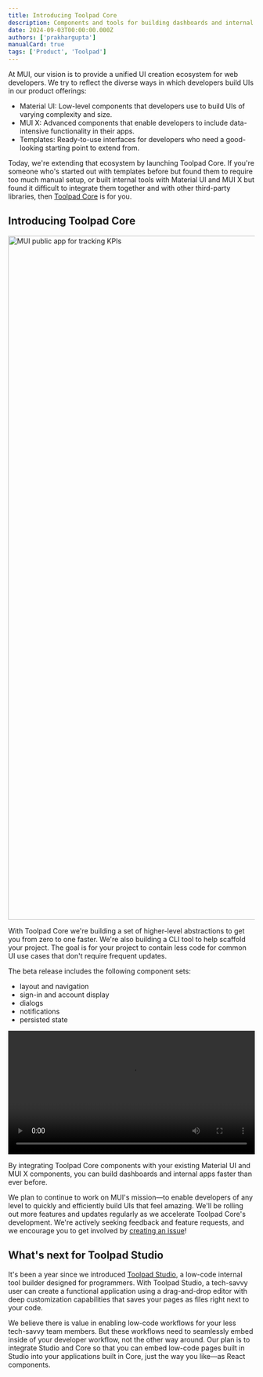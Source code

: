 ```yaml
---
title: Introducing Toolpad Core
description: Components and tools for building dashboards and internal apps.
date: 2024-09-03T00:00:00.000Z
authors: ['prakhargupta']
manualCard: true
tags: ['Product', 'Toolpad']
---
```


At MUI, our vision is to provide a unified UI creation ecosystem for web developers. We try to reflect the diverse ways in which developers build UIs in our product offerings:

- Material UI: Low-level components that developers use to build UIs of varying complexity and size.
- MUI X: Advanced components that enable developers to include data-intensive functionality in their apps.
- Templates: Ready-to-use interfaces for developers who need a good-looking starting point to extend from.

Today, we're extending that ecosystem by launching Toolpad Core. If you're someone who's started out with templates before but found them to require too much manual setup, or built internal tools with Material UI and MUI X but found it difficult to integrate them together and with other third-party libraries, then [Toolpad Core](https://mui.com/toolpad/) is for you.

## Introducing Toolpad Core

<a href="https://mui.com/toolpad/">
<img alt="MUI public app for tracking KPIs" src="/static/blog/introducing-toolpad-core/toolpad-core.png" width="2400" height="1394" />
</a>

With Toolpad Core we're building a set of higher-level abstractions to get you from zero to one faster. We're also building a CLI tool to help scaffold your project. The goal is for your project to contain less code for common UI use cases that don't require frequent updates.

The beta release includes the following component sets:

- layout and navigation
- sign-in and account display
- dialogs
- notifications
- persisted state

<video controls width="100%" height="auto" style="contain" alt="toolpad core product walkthrough">
  <source src="/static/blog/introducing-toolpad-core/toolpad_core_walkthrough.mp4" type="video/mp4">
Your browser does not support the video tag.
</video>

By integrating Toolpad Core components with your existing Material UI and MUI X components, you can build dashboards and internal apps faster than ever before.

We plan to continue to work on MUI's mission—to enable developers of any level to quickly and efficiently build UIs that feel amazing. We'll be rolling out more features and updates regularly as we accelerate Toolpad Core's development. We're actively seeking feedback and feature requests, and we encourage you to get involved by [creating an issue](https://github.com/mui/mui-toolpad)!

## What's next for Toolpad Studio

It's been a year since we introduced [Toolpad Studio](https://mui.com/blog/2023-toolpad-beta-announcement/), a low-code internal tool builder designed for programmers. With Toolpad Studio, a tech-savvy user can create a functional application using a drag-and-drop editor with deep customization capabilities that saves your pages as files right next to your code.

We believe there is value in enabling low-code workflows for your less tech-savvy team members. But these workflows need to seamlessly embed inside of your developer workflow, not the other way around. Our plan is to integrate Studio and Core so that you can embed low-code pages built in Studio into your applications built in Core, just the way you like—as React components.
